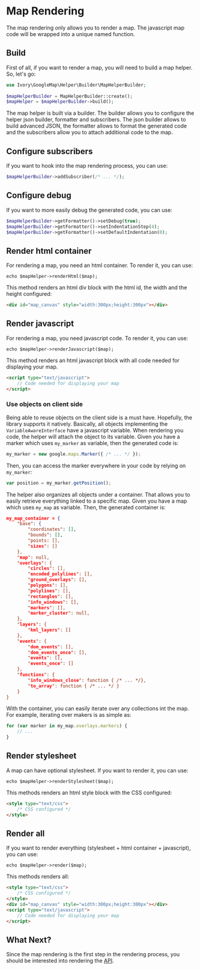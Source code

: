 # Map Rendering

The map rendering only allows you to render a map. The javascript map code will be wrapped into a unique named function.

## Build

First of all, if you want to render a map, you will need to build a map helper. So, let's go:

``` php
use Ivory\GoogleMap\Helper\Builder\MapHelperBuilder;
 
$mapHelperBuilder = MapHelperBuilder::create(); 
$mapHelper = $mapHelperBuilder->build();
```

The map helper is built via a builder. The builder allows you to configure the helper json builder, formatter and 
subscribers. The json builder allows to build advanced JSON, the formatter allows to format the generated code and the 
subscribers allow you to attach additional code to the map.

## Configure subscribers

If you want to hook into the map rendering process, you can use: 

``` php
$mapHelperBuilder->addSubscriber(/* ... */);
```

## Configure debug

If you want to more easily debug the generated code, you can use:

``` php
$mapHelperBuilder->getFormatter()->setDebug(true);
$mapHelperBuilder->getFormatter()->setIndentationStep(4);
$mapHelperBuilder->getFormatter()->setDefaultIndentation(0);
```

## Render html container

For rendering a map, you need an html container. To render it, you can use:

```
echo $mapHelper->renderHtml($map);
```

This method renders an html div block with the html id, the width and the height configured:

``` html
<div id="map_canvas" style="width:300px;height:300px"></div>
```

## Render javascript

For rendering a map, you need javascript code. To render it, you can use:

```
echo $mapHelper->renderJavascript($map);
```

This method renders an html javascript block with all code needed for displaying your map.

``` html
<script type="text/javascript">
    // Code needed for displaying your map
</script>
```

### Use objects on client side

Being able to reuse objects on the client side is a must have. Hopefully, the library supports it natively. Basically, 
all objects implementing the `VariableAwareInterface` have a javascript variable. When rendering you code, the helper 
will attach the object to its variable. Given you have a marker which uses `my_marker` as variable, then the generated 
code is: 
  
``` js
my_marker = new google.maps.Marker({ /* ... */ });
```
 
Then, you can access the marker everywhere in your code by relying on `my_marker`:

``` js
var position = my_marker.getPosition();
```

The helper also organizes all objects under a container. That allows you to easily retrieve everything linked to a 
specific map. Given you have a map which uses `my_map` as variable. Then, the generated container is:

``` json
my_map_container = {
    "base": {
        "coordinates": [],
        "bounds": [],
        "points: [],
        "sizes": []
    },
    "map": null,
    "overlays": {
        "circles": [],
        "encoded_polylines": [],
        "ground_overlays": [],
        "polygons": [],
        "polylines": [],
        "rectangles": [],
        "info_windows": [],
        "markers": [],
        "marker_cluster": null,
    },
    "layers": {
        "kml_layers": []
    },
    "events": {
        "dom_events": [],
        "dom_events_once": [],
        "events": [],
        "events_once": []
    },
    "functions": {
        "info_windows_close": function { /* ... */},
        "to_array": function { /* ... */ }
    }
}
```

With the container, you can easily iterate over any collections int the map. For example, iterating over makers is as 
simple as:

```  js
for (var marker in my_map.overlays.markers) {
    // ...
}
```

## Render stylesheet

A map can have optional stylesheet. If you want to render it, you can use:

```
echo $mapHelper->renderStylesheet($map);
```

This methods renders an html style block with the CSS configured:

``` html
<style type="text/css">
    /* CSS configured */
</style>
```

## Render all

If you want to render everything (stylesheet + html container + javascript), you can use:

```
echo $mapHelper->render($map);
```

This methods renders all:

``` html
<style type="text/css">
    /* CSS configured */
</style>
<div id="map_canvas" style="width:300px;height:300px"></div>
<script type="text/javascript">
    // Code needed for displaying your map
</script>
```

## What Next?

Since the map rendering is the first step in the rendering process, you should be interested into rendering the 
[API](/doc/helper/api.doc).
